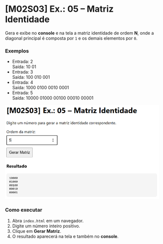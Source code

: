 # [M02S03] Ex.: 05 – Matriz Identidade

Gera e exibe no **console** e na tela a matriz identidade de ordem **N**, onde a diagonal principal é composta por `1` e os demais elementos por `0`.

### Exemplos
- Entrada: 2  
  Saída:
10
01
- Entrada: 3  
  Saída:
100
010
001
- Entrada: 4  
  Saída:
1000
0100
0010
0001
- Entrada: 5  
  Saída:
10000
01000
00100
00010
00001

![alt text](image.png)

### Como executar
1. Abra `index.html` em um navegador.  
2. Digite um número inteiro positivo.  
3. Clique em **Gerar Matriz**.  
4. O resultado aparecerá na tela e também no **console**.

